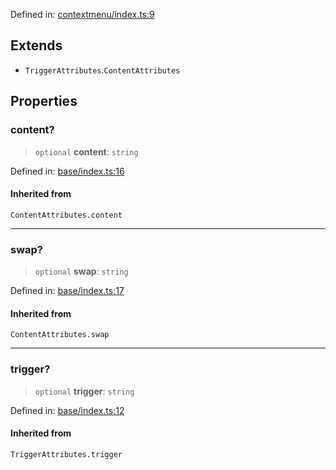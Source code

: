 Defined in: [contextmenu/index.ts:9](https://github.com/rossrobino/components/blob/main/packages/drab/src/contextmenu/index.ts#L9)

## Extends

- `TriggerAttributes`.`ContentAttributes`

## Properties

<a id="content"></a>

### content?

> `optional` **content**: `string`

Defined in: [base/index.ts:16](https://github.com/rossrobino/components/blob/main/packages/drab/src/base/index.ts#L16)

#### Inherited from

`ContentAttributes.content`

---

<a id="swap"></a>

### swap?

> `optional` **swap**: `string`

Defined in: [base/index.ts:17](https://github.com/rossrobino/components/blob/main/packages/drab/src/base/index.ts#L17)

#### Inherited from

`ContentAttributes.swap`

---

<a id="trigger"></a>

### trigger?

> `optional` **trigger**: `string`

Defined in: [base/index.ts:12](https://github.com/rossrobino/components/blob/main/packages/drab/src/base/index.ts#L12)

#### Inherited from

`TriggerAttributes.trigger`
